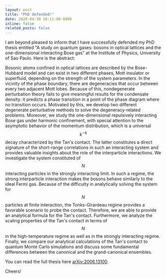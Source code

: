 ```yaml
---
layout: post
title: "PhD defended!"
date: 2020-04-30 16:11:00-0400
inline: false
related_posts: false
---
```


I am beyond pleased to inform that I have successfully defended my PhD thesis entitled "A study on quantum gases: bosons in optical lattices and the one-dimensional interacting Bose gas" at the Institute of Physics, University of Sao Paulo. Here is the abstract:

Bosonic atoms confined in optical lattices are described by the Bose-Hubbard model and can exist in two different phases, Mott insulator or superfluid, depending on the strength of the system parameters. In the vicinity of the phase boundary, there are degeneracies that occur between every two adjacent Mott lobes. Because of this, nondegenerate perturbation theory fails to give meaningful results for the condensate density: it predicts a phase transition in a point of the phase diagram where no transition occurs. Motivated by this, we develop two different degenerate perturbative methods to solve the degeneracy-related problems. Moreover, we study the one-dimensional repulsively interacting Bose gas under harmonic confinement, with special attention to the asymptotic behavior of the momentum distribution, which is a universal $$ k^{-4} $$decay characterized by the Tan's contact. The latter constitutes a direct signature of the short-range correlations in such an interacting system and provides valuable insights about the role of the interparticle interactions. We investigate the system constituted of $$ N $$ interacting particles in the strongly interacting limit. In such a regime, the strong interparticle interaction makes the bosons behave similarly to the ideal Fermi gas. Because of the difficulty in analytically solving the system for $$ N $$ particles at finite interaction, the Tonks-Girardeau regime provides a favorable scenario to probe the contact. Therefore, we are able to provide an analytical formula for the Tan's contact. Furthermore, we analyze the scaling properties of the Tan's contact in terms of $$ N $$ in the high-temperature regime as well as in the strongly interacting regime. Finally, we compare our analytical calculations of the Tan's contact to quantum Monte Carlo simulations and discuss some fundamental differences between the canonical and the grand-canonical ensembles.

You can read the full thesis here [arXiv:2006.13100](https://arxiv.org/abs/2006.13100).

Cheers!
